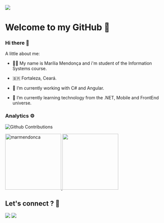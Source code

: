 ![](https://user-images.githubusercontent.com/135553/106216213-6960f680-61b1-11eb-8f89-3caa72b129a2.gif)

# Welcome to my GitHub :rocket:

### Hi there :wave:

A little about me:

- :woman_technologist: My name is Marília Mendonça and i'm student of the Information Systems course.

- :brazil: Fortaleza, Ceará.
- 🔭 I’m currently working with C# and Angular.
- 🌱 I’m currently learning technology from the .NET, Mobile and FrontEnd universe.

### Analytics ⚙️

![Github Contributions](https://github-readme-streak-stats.herokuapp.com/?user=marmendonca&hide_border=true)

<p align="left">
<a href="https://github.com/marcialwushu">
  <img height="180em" src="https://github-readme-stats.vercel.app/api/?username=marmendonca&count_private=true&show_icons=true" alt="marmendonca"/>
  <img height="180em" src="https://github-readme-stats-eight-theta.vercel.app/api/top-langs/?username=marmendonca&layout=compact&langs_count=8"/>
</a>
</p>

## Let's connect ? 🤝

<a href="https://www.linkedin.com/in/marília-mendonça-7b85641b8" target="_blank"><img src="https://img.shields.io/badge/-LinkedIn-%230077B5?style=for-the-badge&logo=linkedin&logoColor=white" target="_blank"></a>
<a href = "mailto:marilianobre1@gmail.com"><img src="https://img.shields.io/badge/Gmail-D14836?style=for-the-badge&logo=gmail&logoColor=white" target="_blank"></a>
  
<!--[![Linkedin Badge](https://img.shields.io/badge/-LinkedIn-blue?style=flat-square&logo=Linkedin&logoColor=white&link=https://www.linkedin.com/in/marília-mendonça-7b85641b8)](https://www.linkedin.com/in/marília-mendonça-7b85641b8)-->

